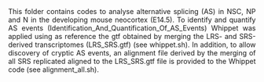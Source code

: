 <div align="justify">
This folder contains codes to analyse alternative splicing (AS) in NSC, NP and N in the developing mouse neocortex (E14.5).
To identify and quantify AS events (Identification_And_Quantification_Of_AS_Events) Whippet was applied using as reference the gtf obtained by merging the LRS- and SRS-derived transcriptomes (LRS_SRS.gtf) (see whippet.sh). In addition, to allow discovery of cryptic AS events, an alignment file derived by the merging of all SRS replicated aligned to the LRS_SRS.gtf file is provided to the Whippet code (see alignment_all.sh). 

<div>
